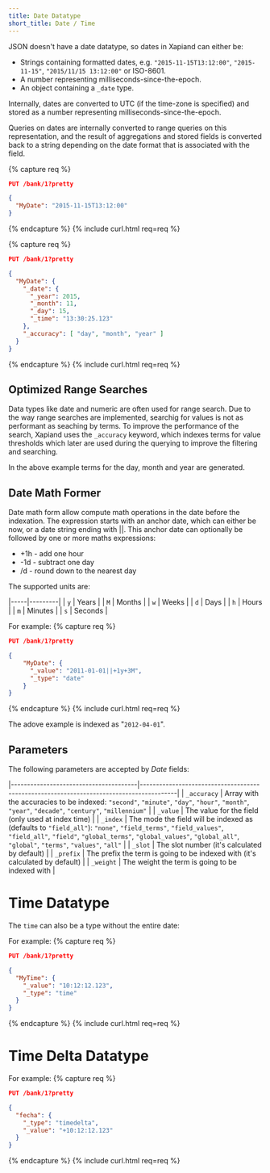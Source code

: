 ```yaml
---
title: Date Datatype
short_title: Date / Time
---
```


JSON doesn't have a date datatype, so dates in Xapiand can either be:

* Strings containing formatted dates, e.g. `"2015-11-15T13:12:00"`,
  `"2015-11-15"`, `"2015/11/15 13:12:00"` or ISO-8601.
* A number representing milliseconds-since-the-epoch.
* An object containing a `_date` type.

Internally, dates are converted to UTC (if the time-zone is specified) and
stored as a number representing milliseconds-since-the-epoch.

Queries on dates are internally converted to range queries on this
representation, and the result of aggregations and stored fields is converted
back to a string depending on the date format that is associated with the field.

{% capture req %}

```json
PUT /bank/1?pretty

{
  "MyDate": "2015-11-15T13:12:00"
}
```
{% endcapture %}
{% include curl.html req=req %}


{% capture req %}

```json
PUT /bank/1?pretty

{
  "MyDate": {
    "_date": {
      "_year": 2015,
      "_month": 11,
      "_day": 15,
      "_time": "13:30:25.123"
    },
    "_accuracy": [ "day", "month", "year" ]
  }
}
```
{% endcapture %}
{% include curl.html req=req %}


## Optimized Range Searches

Data types like date and numeric are often used for range search. Due to the way
range searches are implemented, searchig for values is not as performant as
seaching by terms. To improve the performance of the search, Xapiand uses the
`_accuracy` keyword, which indexes terms for value thresholds which later are
used during the querying to improve the filtering and searching.

In the above example terms for the day, month and year are generated.


## Date Math Former

Date math form allow compute math operations in the date before the indexation. The expression starts with an anchor date, which can either be now, or a date string ending with \|\|. This anchor date can optionally be followed by one or more maths expressions:

* +1h - add one hour
* -1d - subtract one day
* /d - round down to the nearest day

The supported units are:

|-----|---------|
| `y` | Years   |
| `M` | Months  |
| `w` | Weeks   |
| `d` | Days    |
| `h` | Hours   |
| `m` | Minutes |
| `s` | Seconds |

For example:
{% capture req %}

```json
PUT /bank/1?pretty

{
    "MyDate": {
      "_value": "2011-01-01||+1y+3M",
      "_type": "date"
    }
}
```
{% endcapture %}
{% include curl.html req=req %}

The adove example is indexed as "`2012-04-01`".


## Parameters

The following parameters are accepted by _Date_ fields:

|---------------------------------------|-----------------------------------------------------------------------------------------|
| `_accuracy`                           | Array with the accuracies to be indexed: `"second"`, `"minute"`, `"day"`, `"hour"`, `"month"`, `"year"`, `"decade"`, `"century"`, `"millennium"` |
| `_value`                              | The value for the field (only used at index time)                                       |
| `_index`                              | The mode the field will be indexed as (defaults to `"field_all"`): `"none"`, `"field_terms"`, `"field_values"`, `"field_all"`, `"field"`, `"global_terms"`, `"global_values"`, `"global_all"`, `"global"`, `"terms"`, `"values"`, `"all"`      |
| `_slot`                               | The slot number (it's calculated by default)                                            |
| `_prefix`                             | The prefix the term is going to be indexed with (it's calculated by default)            |
| `_weight`                             | The weight the term is going to be indexed with                                         |


# Time Datatype

The `time` can also be a type without the entire date:

For example:
{% capture req %}

```json
PUT /bank/1?pretty

{
  "MyTime": {
    "_value": "10:12:12.123",
    "_type": "time"
  }
}
```
{% endcapture %}
{% include curl.html req=req %}



# Time Delta Datatype

For example:
{% capture req %}

```json
PUT /bank/1?pretty

{
  "fecha": {
    "_type": "timedelta",
    "_value": "+10:12:12.123"
  }
}
```
{% endcapture %}
{% include curl.html req=req %}
